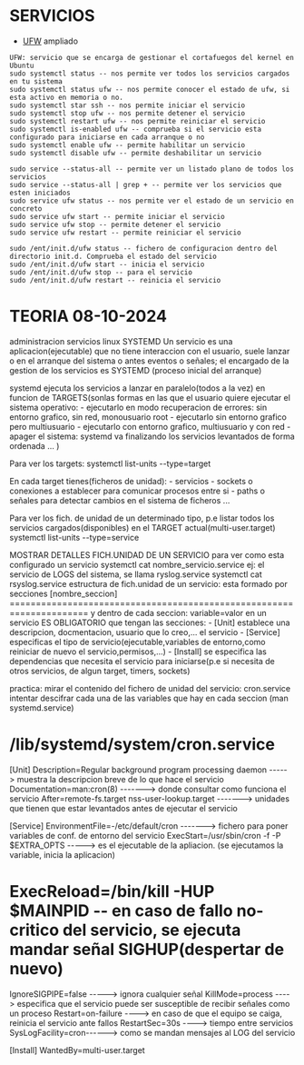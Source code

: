 # SERVICIOS
<ul>
    <li><a href="https://computernewage.com/2014/08/10/como-configurar-el-firewall-ufw-en-ubuntu/">UFW</a> ampliado</li>
</ul>

    UFW: servicio que se encarga de gestionar el cortafuegos del kernel en Ubuntu
    sudo systemctl status -- nos permite ver todos los servicios cargados en tu sistema
    sudo systemctl status ufw -- nos permite conocer el estado de ufw, si esta activo en memoria o no.
    sudo systemctl star ssh -- nos permite iniciar el servicio
    sudo systemctl stop ufw -- nos permite detener el servicio
    sudo systemctl restart ufw -- nos permite reiniciar el servicio
    sudo systemctl is-enabled ufw -- comprueba si el servicio esta configurado para iniciarse en cada arranque o no
    sudo systemctl enable ufw -- permite habilitar un servicio
    sudo systemctl disable ufw -- permite deshabilitar un servicio
    
    sudo service --status-all -- permite ver un listado plano de todos los servicios
    sudo service --status-all | grep + -- permite ver los servicios que esten iniciados
    sudo service ufw status -- nos permite ver el estado de un servicio en concreto
    sudo service ufw start -- permite iniciar el servicio
    sudo service ufw stop -- permite detener el servicio
    sudo service ufw restart -- permite reiniciar el servicio

    sudo /ent/init.d/ufw status -- fichero de configuracion dentro del directorio init.d. Comprueba el estado del servicio
    sudo /ent/init.d/ufw start -- inicia el servicio
    sudo /ent/init.d/ufw stop -- para el servicio
    sudo /ent/init.d/ufw restart -- reinicia el servicio

# TEORIA 08-10-2024
administracion servicios linux SYSTEMD
Un servicio es una aplicacion(ejecutable) que no tiene interaccion con el usuario, suele lanzar o en el arranque del sistema o antes eventos o señales; el encargado de la gestion de los servicios es SYSTEMD
(proceso inicial del arranque)

systemd ejecuta los servicios a lanzar en paralelo(todos a la vez) en funcion de TARGETS(sonlas formas en las que el usuario quiere ejecutar el sistema operativo:
    - ejecutarlo en modo recuperacion de errores: sin entorno grafico, sin red, monousuario root
    - ejecutarlo sin entorno grafico pero multiusuario
    - ejecutarlo con entorno grafico, multiusuario y con red
    - apager el sistema: systemd va finalizando los servicios levantados de forma ordenada
    ...
)

Para ver los targets:
    systemctl list-units --type=target

En cada target tienes(ficheros de unidad):
    - servicios
    - sockets o conexiones a establecer para comunicar procesos entre si
    - paths o señales para detectar cambios en el sistema de ficheros
    ...

Para ver los fich. de unidad de un determinado tipo, p.e listar todos los servicios cargados(disponibles) en el TARGET actual(multi-user.target)
    systemctl list-units --type=service

MOSTRAR DETALLES FICH.UNIDAD DE UN SERVICIO
para ver como esta configurado un servicio
    systemctl cat nombre_servicio.service
ej: el servicio de LOGS del sistema, se llama ryslog.service
    systemctl cat rsyslog.service
estructura de fich.unidad de un servicio: esta formado por secciones [nombre_seccion]
===================================================================== y dentro de cada seccion: variable=valor
en un servicio ES OBLIGATORIO que tengan las secciones: 
    - [Unit] establece una descripcion, docmentacion, usuario que lo creo,... el servicio
    - [Service] especificas el tipo de servicio(ejecutable,variables de entorno,como reiniciar de nuevo el servicio,permisos,...)
    - [Install] se especifica las dependencias que necesita el servicio para iniciarse(p.e si necesita de otros servicios, de algun target, timers, sockets)

practica:
    mirar el contenido del fichero de unidad del servicio: cron.service
    intentar descifrar cada una de las variables que hay en cada seccion (man systemd.service)

# /lib/systemd/system/cron.service
[Unit]
Description=Regular background program processing daemon -----> muestra la descripcion breve de lo que hace el servicio
Documentation=man:cron(8) -------> donde consultar como funciona el servicio
After=remote-fs.target nss-user-lookup.target -------> unidades que tienen que estar levantados antes de ejecutar el servicio

[Service]
EnvironmentFile=-/etc/default/cron -------> fichero para poner variables de conf. de entorno del servicio
ExecStart=/usr/sbin/cron -f -P $EXTRA_OPTS -----> es el ejecutable de la apliacion. (se ejecutamos la variable, inicia la aplicacion)
# ExecReload=/bin/kill -HUP $MAINPID -- en caso de fallo no-critico del servicio, se ejecuta mandar señal SIGHUP(despertar de nuevo)
IgnoreSIGPIPE=false -----> ignora cualquier señal
KillMode=process ----> especifica que el servicio puede ser susceptible de recibir señales como un proceso
Restart=on-failure ----> en caso de que el equipo se caiga, reinicia el servicio ante fallos
RestartSec=30s ----> tiempo entre servicios
SysLogFacility=cron------> como se mandan mensajes al LOG del servicio

[Install]
WantedBy=multi-user.target

